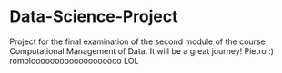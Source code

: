 # Data-Science-Project
Project for the final examination of the second module of the course Computational Management of Data. It will be a great journey!
Pietro :) romolooooooooooooooooooo
LOL
